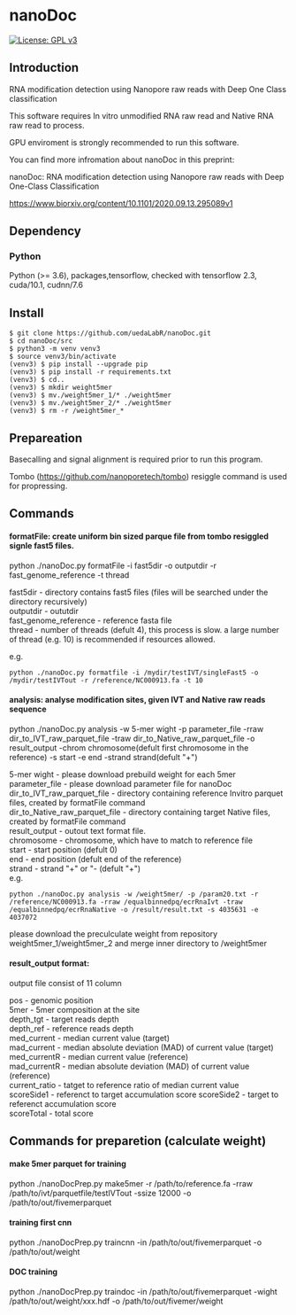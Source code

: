 # nanoDoc

[![License: GPL v3](https://img.shields.io/badge/License-GPL%20v3-blue.svg)](https://www.gnu.org/licenses/gpl-3.0)


## Introduction

RNA modification detection using Nanopore raw reads with Deep One Class classification

This software requires In vitro unmodified RNA raw read and 
Native RNA raw read to process.

GPU enviroment is strongly recommended to run this software.

You can find more infromation about nanoDoc in this preprint:

nanoDoc: RNA modification detection using Nanopore raw reads with Deep One-Class Classification

https://www.biorxiv.org/content/10.1101/2020.09.13.295089v1


## Dependency

### Python
Python (>= 3.6), packages,tensorflow, checked with tensorflow 2.3, cuda/10.1, cudnn/7.6


## Install

```
$ git clone https://github.com/uedaLabR/nanoDoc.git  
$ cd nanoDoc/src
$ python3 -m venv venv3
$ source venv3/bin/activate
(venv3) $ pip install --upgrade pip
(venv3) $ pip install -r requirements.txt
(venv3) $ cd..
(venv3) $ mkdir weight5mer
(venv3) $ mv./weight5mer_1/* ./weight5mer
(venv3) $ mv./weight5mer_2/* ./weight5mer
(venv3) $ rm -r /weight5mer_*

```


## Prepareation

Basecalling and signal alignment is required prior to run this program.

Tombo (https://github.com/nanoporetech/tombo) resiggle command is used for propressing.


## Commands

  #### formatFile:   create uniform bin sized parque file from tombo resiggled signle fast5 files.
  
  python ./nanoDoc.py formatFile -i fast5dir -o outputdir -r fast_genome_reference -t thread
  
  
  fast5dir - directory contains fast5 files (files will be searched under the directory recursively)   
  outputdir - oututdir  
  fast_genome_reference - reference fasta file  
  thread - number of threads (defult 4), this process is slow. a large number of thread (e.g. 10) is recommended if resources allowed.  
  
  e.g.
  ```
  python ./nanoDoc.py formatfile -i /mydir/testIVT/singleFast5 -o /mydir/testIVTout -r /reference/NC000913.fa -t 10
  ```
  
  #### analysis:  analyse modification sites, given IVT and Native raw reads sequence
  
  python ./nanoDoc.py analysis -w 5-mer wight -p parameter_file -rraw dir_to_IVT_raw_parquet_file -traw dir_to_Native_raw_parquet_file -o result_output
                               -chrom chromosome(defult first chromosome in the reference) -s start -e end -strand strand(defult "+")  
  
  5-mer wight - please download prebuild weight for each 5mer  
  parameter_file - please download parameter file for nanoDoc  
  dir_to_IVT_raw_parquet_file - directory containing reference Invitro parquet files, created by formatFile command  
  dir_to_Native_raw_parquet_file - directory containing target Native files, created by formatFile command  
  result_output - outout text format file.  
  chromosome - chromosome, which have to match to reference file  
  start - start position (defult 0)  
  end - end position (defult end of the reference)  
  strand - strand "+" or "- (defult "+")  
  e.g.
  ```
  python ./nanoDoc.py analysis -w /weight5mer/ -p /param20.txt -r /reference/NC000913.fa -rraw /equalbinnedpq/ecrRnaIvt -traw /equalbinnedpq/ecrRnaNative -o /result/result.txt -s 4035631 -e 4037072
```  
please download the preculculate weight from repository weight5mer_1/weight5mer_2 and merge inner directory to /weight5mer

#### result_output format: 
  output file consist of 11 column
  
  pos - genomic position    
  5mer - 5mer composition at the site  
  depth_tgt - target reads depth  
  depth_ref - reference reads depth  
  med_current - median current value (target)  
  mad_current - median absolute deviation (MAD) of current value (target)   
  med_currentR - median current value (reference)   
  mad_currentR - median absolute deviation (MAD) of current value (reference)   
  current_ratio - tatget to reference ratio of median current value   
  scoreSide1 - referenct to target accumulation score
  scoreSide2 - target to referenct accumulation score  
  scoreTotal - total score
  
## Commands for preparetion (calculate weight)

#### make 5mer parquet for training
python ./nanoDocPrep.py make5mer -r /path/to/reference.fa -rraw /path/to/ivt/parquetfile/testIVTout -ssize 12000 -o /path/to/out/fivemerparquet

#### training first cnn
python ./nanoDocPrep.py traincnn -in /path/to/out/fivemerparquet -o /path/to/out/weight

#### DOC training
python ./nanoDocPrep.py traindoc -in /path/to/out/fivemerparquet -wight /path/to/out/weight/xxx.hdf -o /path/to/out/fivemer/weight






